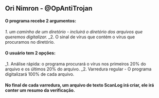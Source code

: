 ## Ori Nimron - @OpAntiTrojan

#### O programa recebe 2 argumentos:
_1. um caminho de um diretório - incluirá o diretório dos arquivos que queremos digitalizar._
_2. O sinal de vírus que contém o vírus que procuramos no diretório.
#### O usuário tem 2 opções:
_1. Análise rápida: o programa procurará o vírus nos primeiros 20% do arquivo e os últimos 20% do arquivo.
_2. Varredura regular - O programa digitalizará 100% de cada arquivo.
#### No final de cada varredura, um arquivo de texto ScanLog irá criar, ele irá conter um resumo da verificação.
